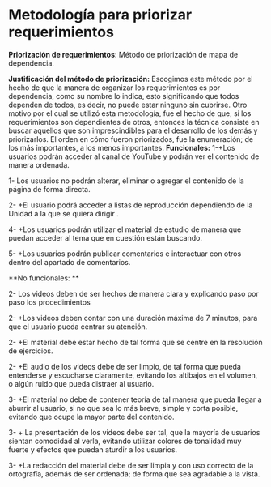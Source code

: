 # Metodología para priorizar requerimientos
**Priorización de requerimientos**: Método de priorización de mapa de dependencia. 

**Justificación del método de priorización:** Escogimos este método por el hecho de que la manera de organizar los requerimientos es por dependencia, como su nombre lo indica, esto significando que todos dependen de todos, es decir, no puede estar ninguno sin cubrirse. Otro motivo por el cual se utilizó esta metodología, fue el hecho de que, si los requerimientos son dependientes de otros, entonces la técnica consiste en buscar aquellos que son imprescindibles para el desarrollo de los demás y priorizarlos. El orden en cómo fueron priorizados, fue la enumeración; de los más importantes, a los menos importantes.
**Funcionales:**
1-+Los usuarios podrán acceder al canal de YouTube y podrán ver el contenido de manera ordenada. 

1- Los usuarios no podrán alterar, eliminar o agregar el contenido de la página de forma directa. 

2- +El usuario podrá acceder a listas de reproducción dependiendo de la Unidad a la que se quiera dirigir .

4- +Los usuarios podrán utilizar el material de estudio de manera que puedan acceder al tema que en cuestión están buscando. 

5- +Los usuarios podrán publicar comentarios e interactuar con otros dentro del apartado de comentarios.

**No funcionales: **

2- Los videos deben de ser hechos de manera clara y explicando paso por paso los procedimientos 

2- +Los videos deben contar con una duración máxima de 7 minutos, para que el usuario pueda centrar su atención. 

2- +El material debe estar hecho de tal forma que se centre en la resolución de ejercicios. 

2- +El audio de los videos debe de ser limpio, de tal forma que pueda entenderse y escucharse claramente, evitando los altibajos en el volumen, o algún ruido que pueda distraer al usuario.

3- +El material no debe de contener teoría de tal manera que pueda llegar a aburrir al usuario, si no que sea lo más breve, simple y corta posible, evitando que ocupe la mayor parte del contenido. 

3- + La presentación de los videos debe ser tal, que la mayoría de usuarios sientan comodidad al verla, evitando utilizar colores de tonalidad muy fuerte y efectos que puedan aturdir a los usuarios. 

3- +La redacción del material debe de ser limpia y con uso correcto de la ortografía, además de ser ordenada; de forma que sea agradable a la vista. 